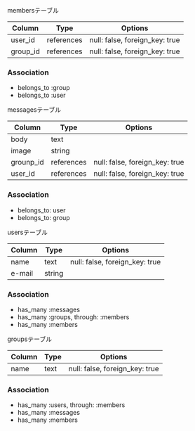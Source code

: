 membersテーブル

|Column|Type|Options|
|------|----|-------|
|user_id|references|null: false, foreign_key: true|
|group_id|references|null: false, foreign_key: true|

### Association
- belongs_to :group
- belongs_to :user


messagesテーブル

|Column|Type|Options|
|------|----|-------|
|body|text||
|image|string||
|grounp_id|references|null: false, foreign_key: true|
|user_id|references|null: false, foreign_key: true|
### Association
 - belongs_to: user
 - belongs_to: group

usersテーブル

|Column|Type|Options|
|------|----|-------|
|name|text|null: false, foreign_key: true|q
|e-mail|string||
### Association
- has_many :messages
- has_many :groups, through: :members
- has_many :members

groupsテーブル

|Column|Type|Options|
|------|----|-------|
|name|text|null: false, foreign_key: true|

### Association
- has_many :users, through: :members
- has_many :messages
- has_many :members
